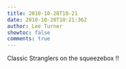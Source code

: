 ```yaml
---
title: 2010-10-28T10-21
date: 2010-10-28T10:21:36Z
author: Lee Turner
showtoc: false
comments: true
---
```


Classic Stranglers on the squeezebox !!

